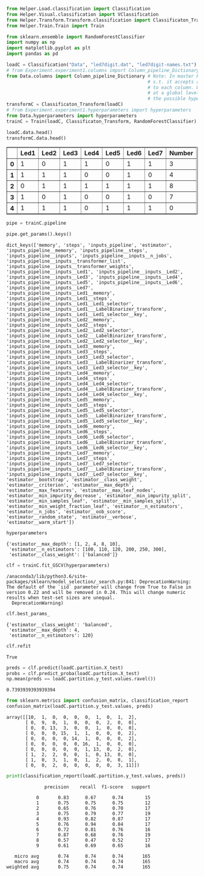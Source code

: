 

```python
from Helper.Load.classification import Classification
from Helper.Visual.classification import VClassification
from Helper.Transform.Transform.classification import Classificaton_Transform
from Helper.Train.Train import Train

from sklearn.ensemble import RandomForestClassifier
import numpy as np
import matplotlib.pyplot as plt
import pandas as pd
```


```python
loadC = Classification("Data", "led7digit.dat", "led7digit-names.txt")
# from Experiment.experiment1.columns import Column_pipeline_Dictionary
from Data.columns import Column_pipeline_Dictionary # Note: In master Helper directory, we made changes to Base_transform 
                                                    # s.t. it accepts a dictionary of pipelines which dictate the transforms
                                                    # to each column. We also will have a dictionary which transforms inputs at
                                                    # at a global level. Base Transform should also have an attribute which shows
                                                    # the possible hyperparameters that can be adjusted in our cross validation.
transformC = Classificaton_Transform(loadC)
# from Experiment.experiment1.hyperparameters import hyperparameters
from Data.hyperparameters import hyperparameters
trainC = Train(loadC, Classificaton_Transform, RandomForestClassifier)
```


```python
loadC.data.head()
transformC.data.head()
```




<div>
<style scoped>
    .dataframe tbody tr th:only-of-type {
        vertical-align: middle;
    }

    .dataframe tbody tr th {
        vertical-align: top;
    }

    .dataframe thead th {
        text-align: right;
    }
</style>
<table border="1" class="dataframe">
  <thead>
    <tr style="text-align: right;">
      <th></th>
      <th>Led1</th>
      <th>Led2</th>
      <th>Led3</th>
      <th>Led4</th>
      <th>Led5</th>
      <th>Led6</th>
      <th>Led7</th>
      <th>Number</th>
    </tr>
  </thead>
  <tbody>
    <tr>
      <th>0</th>
      <td>1</td>
      <td>0</td>
      <td>1</td>
      <td>1</td>
      <td>0</td>
      <td>1</td>
      <td>1</td>
      <td>3</td>
    </tr>
    <tr>
      <th>1</th>
      <td>1</td>
      <td>1</td>
      <td>1</td>
      <td>0</td>
      <td>0</td>
      <td>1</td>
      <td>0</td>
      <td>4</td>
    </tr>
    <tr>
      <th>2</th>
      <td>0</td>
      <td>1</td>
      <td>1</td>
      <td>1</td>
      <td>1</td>
      <td>1</td>
      <td>1</td>
      <td>8</td>
    </tr>
    <tr>
      <th>3</th>
      <td>1</td>
      <td>0</td>
      <td>1</td>
      <td>0</td>
      <td>0</td>
      <td>1</td>
      <td>0</td>
      <td>7</td>
    </tr>
    <tr>
      <th>4</th>
      <td>1</td>
      <td>1</td>
      <td>1</td>
      <td>0</td>
      <td>1</td>
      <td>1</td>
      <td>1</td>
      <td>0</td>
    </tr>
  </tbody>
</table>
</div>




```python
pipe = trainC.pipeline
```


```python
pipe.get_params().keys()
```




    dict_keys(['memory', 'steps', 'inputs_pipeline', 'estimator', 'inputs_pipeline__memory', 'inputs_pipeline__steps', 'inputs_pipeline__inputs', 'inputs_pipeline__inputs__n_jobs', 'inputs_pipeline__inputs__transformer_list', 'inputs_pipeline__inputs__transformer_weights', 'inputs_pipeline__inputs__Led1', 'inputs_pipeline__inputs__Led2', 'inputs_pipeline__inputs__Led3', 'inputs_pipeline__inputs__Led4', 'inputs_pipeline__inputs__Led5', 'inputs_pipeline__inputs__Led6', 'inputs_pipeline__inputs__Led7', 'inputs_pipeline__inputs__Led1__memory', 'inputs_pipeline__inputs__Led1__steps', 'inputs_pipeline__inputs__Led1__Led1_selector', 'inputs_pipeline__inputs__Led1___LabelBinarizer_transform', 'inputs_pipeline__inputs__Led1__Led1_selector__key', 'inputs_pipeline__inputs__Led2__memory', 'inputs_pipeline__inputs__Led2__steps', 'inputs_pipeline__inputs__Led2__Led2_selector', 'inputs_pipeline__inputs__Led2___LabelBinarizer_transform', 'inputs_pipeline__inputs__Led2__Led2_selector__key', 'inputs_pipeline__inputs__Led3__memory', 'inputs_pipeline__inputs__Led3__steps', 'inputs_pipeline__inputs__Led3__Led3_selector', 'inputs_pipeline__inputs__Led3___LabelBinarizer_transform', 'inputs_pipeline__inputs__Led3__Led3_selector__key', 'inputs_pipeline__inputs__Led4__memory', 'inputs_pipeline__inputs__Led4__steps', 'inputs_pipeline__inputs__Led4__Led4_selector', 'inputs_pipeline__inputs__Led4___LabelBinarizer_transform', 'inputs_pipeline__inputs__Led4__Led4_selector__key', 'inputs_pipeline__inputs__Led5__memory', 'inputs_pipeline__inputs__Led5__steps', 'inputs_pipeline__inputs__Led5__Led5_selector', 'inputs_pipeline__inputs__Led5___LabelBinarizer_transform', 'inputs_pipeline__inputs__Led5__Led5_selector__key', 'inputs_pipeline__inputs__Led6__memory', 'inputs_pipeline__inputs__Led6__steps', 'inputs_pipeline__inputs__Led6__Led6_selector', 'inputs_pipeline__inputs__Led6___LabelBinarizer_transform', 'inputs_pipeline__inputs__Led6__Led6_selector__key', 'inputs_pipeline__inputs__Led7__memory', 'inputs_pipeline__inputs__Led7__steps', 'inputs_pipeline__inputs__Led7__Led7_selector', 'inputs_pipeline__inputs__Led7___LabelBinarizer_transform', 'inputs_pipeline__inputs__Led7__Led7_selector__key', 'estimator__bootstrap', 'estimator__class_weight', 'estimator__criterion', 'estimator__max_depth', 'estimator__max_features', 'estimator__max_leaf_nodes', 'estimator__min_impurity_decrease', 'estimator__min_impurity_split', 'estimator__min_samples_leaf', 'estimator__min_samples_split', 'estimator__min_weight_fraction_leaf', 'estimator__n_estimators', 'estimator__n_jobs', 'estimator__oob_score', 'estimator__random_state', 'estimator__verbose', 'estimator__warm_start'])




```python
hyperparameters
```




    {'estimator__max_depth': [1, 2, 4, 8, 10],
     'estimator__n_estimators': [100, 110, 120, 200, 250, 300],
     'estimator__class_weight': ['balanced']}




```python
clf = trainC.fit_GSCV(hyperparameters)
```

    /anaconda3/lib/python3.6/site-packages/sklearn/model_selection/_search.py:841: DeprecationWarning: The default of the `iid` parameter will change from True to False in version 0.22 and will be removed in 0.24. This will change numeric results when test-set sizes are unequal.
      DeprecationWarning)



```python
clf.best_params_
```




    {'estimator__class_weight': 'balanced',
     'estimator__max_depth': 4,
     'estimator__n_estimators': 120}




```python
clf.refit
```




    True




```python
preds = clf.predict(loadC.partition.X_test)
probs = clf.predict_proba(loadC.partition.X_test)
np.mean(preds == loadC.partition.y_test.values.ravel())
```




    0.7393939393939394




```python
from sklearn.metrics import confusion_matrix, classification_report
confusion_matrix(loadC.partition.y_test.values, preds)
```




    array([[10,  1,  0,  0,  0,  0,  1,  0,  1,  2],
           [ 0,  9,  0,  1,  0,  0,  0,  2,  0,  0],
           [ 0,  0, 13,  3,  0,  0,  1,  0,  0,  0],
           [ 0,  0,  0, 15,  1,  1,  0,  0,  0,  2],
           [ 0,  0,  0,  0, 14,  1,  0,  0,  0,  2],
           [ 0,  0,  0,  0,  0, 16,  1,  0,  0,  0],
           [ 0,  0,  0,  0,  0,  1, 13,  0,  2,  0],
           [ 1,  2,  2,  0,  0,  1,  0, 13,  0,  0],
           [ 1,  0,  3,  1,  0,  1,  2,  0,  8,  1],
           [ 0,  0,  2,  0,  0,  0,  0,  0,  3, 11]])




```python
print(classification_report(loadC.partition.y_test.values, preds))
```

                  precision    recall  f1-score   support
    
               0       0.83      0.67      0.74        15
               1       0.75      0.75      0.75        12
               2       0.65      0.76      0.70        17
               3       0.75      0.79      0.77        19
               4       0.93      0.82      0.87        17
               5       0.76      0.94      0.84        17
               6       0.72      0.81      0.76        16
               7       0.87      0.68      0.76        19
               8       0.57      0.47      0.52        17
               9       0.61      0.69      0.65        16
    
       micro avg       0.74      0.74      0.74       165
       macro avg       0.74      0.74      0.74       165
    weighted avg       0.75      0.74      0.74       165
    

